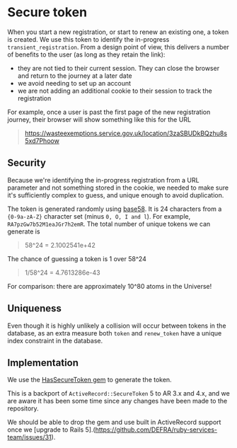 # Secure token

When you start a new registration, or start to renew an existing one, a token is created. We use this token to identify the in-progress `transient_registration`. From a design point of view, this delivers a number of benefits to the user (as long as they retain the link):

- they are not tied to their current session. They can close the browser and return to the journey at a later date
- we avoid needing to set up an account
- we are not adding an additional cookie to their session to track the registration

For example, once a user is past the first page of the new registration journey, their browser will show something like this for the URL

> https://wasteexemptions.service.gov.uk/location/3zaSBUDkBQzhu8s5xd7Phoow

## Security

Because we're identifying the in-progress registration from a URL parameter and not something stored in the cookie, we needed to make sure it's sufficiently complex to guess, and unique enough to avoid duplication.

The token is generated randomly using [base58](https://api.rubyonrails.org/classes/SecureRandom.html). It is 24 characters from a `{0-9a-zA-Z}` character set (minus `0, O, I and l`). For example, `RA7pzGw7b52M1eaJGr7h2emR`. The total number of unique tokens we can generate is

> 58^24 = 2.1002541e+42

The chance of guessing a token is 1 over 58^24

> 1/58^24 = 4.7613286e-43

For comparison: there are approximately 10^80  atoms in the Universe!

## Uniqueness

Even though it is highly unlikely a collision will occur between tokens in the database, as an extra measure both `token` and `renew_token` have a unique index constraint in the database.

## Implementation

We use the [HasSecureToken gem](https://github.com/robertomiranda/has_secure_token) to generate the token.

This is a backport of `ActiveRecord::SecureToken` 5 to AR 3.x and 4.x, and we are aware it has been some time since any changes have been made to the repository.

We should be able to drop the gem and use built in ActiveRecord support once we [upgrade to Rails 5].(https://github.com/DEFRA/ruby-services-team/issues/31).
